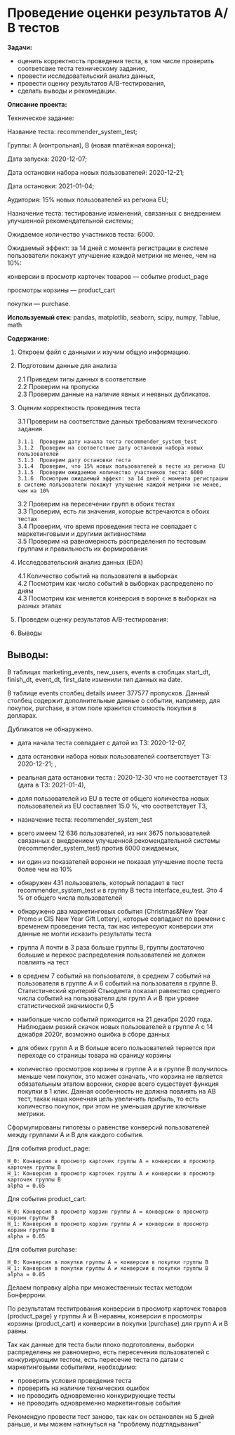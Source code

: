 # Проведение оценки результатов А/В тестов


**Задачи:** 

- оценить корректность проведения теста, в том числе проверить соответсвие теста техническому заданию,
- провести исследовательский анализ данных,
- провести оценку результатов A/B-тестирования,
- сделать выводы и рекомндации.



**Описание проекта:** 

Техническое задание:

Название теста: recommender_system_test;

Группы: А (контрольная), B (новая платёжная воронка);

Дата запуска: 2020-12-07;

Дата остановки набора новых пользователей: 2020-12-21;

Дата остановки: 2021-01-04;

Аудитория: 15% новых пользователей из региона EU;

Назначение теста: тестирование изменений, связанных с внедрением улучшенной рекомендательной системы;

Ожидаемое количество участников теста: 6000.

Ожидаемый эффект: за 14 дней с момента регистрации в системе пользователи покажут улучшение каждой метрики не менее, чем на 10%:

конверсии в просмотр карточек товаров — событие product_page

просмотры корзины — product_cart

покупки — purchase.



**Используемый стек**: pandas, matplotlib, seaborn, scipy, numpy, Tablue, math


**Содержание:**

1.  Откроем файл с данными и изучим общую информацию.

2.  Подготовим данные для анализа

    2.1  Приведем типы данных в соответствие  
    2.2  Проверим на пропуски  
    2.3  Проверим данные на наличие явных и неявных дубликатов.

3.  Оценим корректность проведения теста

    3.1  Проверим на соответствие данных требованиям технического задания.

        3.1.1  Проверим дату начала теста recommender_system_test
        3.1.2  Проверим на соответствие дату остановки набора новых пользователей
        3.1.3  Проверим дату остановки теста
        3.1.4  Проверим, что 15% новых пользователей в тесте из региона EU
        3.1.5  Проверим ожидаемое количество участников теста: 6000
        3.1.6  Посмотрим ожидаемый эффект: за 14 дней с момента регистрации в системе пользователи покажут улучшение каждой метрики не менее, чем на 10%

    3.2  Проверим на пересечении групп в обоих тестах  
    3.3  Проверим, есть ли значения, которые встречаются в обоих тестах  
    3.4  Проверим, что время проведения теста не совпадает с маркетинговыми и другими активностями  
    3.5  Проверим на равномерность распределения по тестовым группам и правильность их формирования

4.  Исследовательский анализ данных (EDA)

    4.1  Количество событий на пользователя в выборках  
    4.2  Посмотрим как число событий в выборках распределено по дням  
    4.3  Посмотрим как меняется конверсия в воронке в выборках на разных этапах

5.  Проведем оценку результатов A/B-тестирования:

6.  Выводы


## Выводы: ##




В таблицах marketing_events, new_users, events в стоблцах start_dt, finish_dt, event_dt, first_date изменили тип данных на date.

В таблице events столбец details имеет 377577 пропусков. Данный столбец содержит дополнительные данные о событии, например, для покупок, purchase, в этом поле хранится стоимость покупки в долларах.

Дубликатов не обнаружено.

- дата начала теста совпадает с датой из ТЗ: 2020-12-07,

- дата остановки набора новых пользователей соответствует ТЗ: 2020-12-21; ,

- реальная дата остановки теста : 2020-12-30 что не соответствует ТЗ (дата в ТЗ: 2021-01-4),

- доля пользователей из EU в тесте от общего количества новых пользователей из EU составляет 15.0 %, что соответствует ТЗ,

- назначение теста: recommender_system_test

- всего имеем 12 636 пользователей, из них 3675 пользователей связанных с внедрением улучшенной рекомендательной системы (recommender_system_test) против 6000 ожидаемых,

- ни один из показателей воронки не показал улучшение после теста более чем на 10%

- обнаружен 431 пользователь, который попадает в тест recommender_system_test и в группу В теста interface_eu_test. Это 4 % от общего числа пользователей

- обнаружено два маркетинговых события (Christmas&New Year Promo и CIS New Year Gift Lottery), которые совпадают по времени с временем проведения теста, так нас интересуют конверсии эти данные не могли исказить результаты теста

- группа А почти в 3 раза больше группы В, группы достаточно большие и перекос распределения пользователей не должен повлиять на тест

- в среднем 7 событий на пользователя, в среднем 7 событий на пользователя в группе А и 6 событий на пользователя в группе В. Статистический критерий Стьюдента показал равенство среднего числа событий на пользователя для групп А и В при уровне статистической значимости 0,5

- наибольше число событий приходится на 21 декабря 2020 года. Наблюдаем резкий скачок новых пользователей в группе А с 14 декабря 2020г, возможно ошибка в сборе данных

- для обеих групп А и В больше всего пользователей теряется при переходе со страницы товара на сраницу корзины

- количество просмотров корзины в группе А и в группе В получилось меньше чем покупок, это может означать, что корзина не является обязательным этапом воронки, скорее всего существует функция покупки в 1 клик. Данная особенность не должна повлиять на АВ тест, такак наша конечная цель увеличить прибыль, то есть количество покупок, при этом не уменьшая другие ключивые метрики.

Сформулированы гипотезы о равенстве конверсий пользователей между группами А и В для каждого события.

Для события product_page:
```
H_0: Конверсия в просмотр карточек группы А = конверсии в просмотр карточек группы В
H_1: Конверсия в просмотр карточек группы А ≠ конверсии в просмотр карточек группы В
alpha = 0.05
```

Для события product_cart:

```
H_0: Конверсия в просмотр корзин группы А = конверсии в просмотр корзин группы В
H_1: Конверсия в просмотр корзин группы А ≠ конверсии в просмотр корзин группы В
alpha = 0.05
```

Для события purchase:

```
H_0: Конверсия в покупки группы А = конверсии в покупки группы В
H_1: Конверсия в покупки группы А ≠ конверсии в покупки группы В
alpha = 0.05
```

Делаем поправку alpha при множественных тестах методом Бонферрони.

По результатам теститрования конверсии в просмотр карточек товаров (product_page) у группы А и В неравны, конверсии в просмотры корзины (product_cart) и конверсии в покупки (purchase) для групп А и В равны.

Так как данные для теста были плохо подготовлены, выборки распределены не равномерно, есть пересечения пользователей с конкурирующим тестом, есть пересечие теста по датам с маркетинговыми событиями, необходимо:

- проверить условия проведения теста
- проверить на наличие технических ошибок
- не проводить одновременно конкурирующие тесты
- не проводить одновременно маркетинговые события

Рекомендую провести тест заново, так как он остановлен на 5 дней раньше, и мы можем наткнуться на "проблему подглядывания"